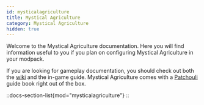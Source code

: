 ```yaml
---
id: mysticalagriculture
title: Mystical Agriculture
category: Mystical Agriculture
hidden: true
---
```


Welcome to the Mystical Agriculture documentation. Here you will find information useful to you if you plan on configuring Mystical Agriculture in your modpack.

If you are looking for gameplay documentation, you should check out both the [wiki](../../wiki/mysticalagriculture) and the in-game guide. Mystical Agriculture comes with a [Patchouli](https://www.curseforge.com/minecraft/mc-mods/patchouli) guide book right out of the box.

::docs-section-list{mod="mysticalagriculture"}
::
